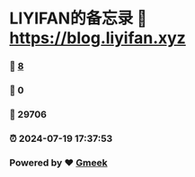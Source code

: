 # LIYIFAN的备忘录 :link: https://blog.liyifan.xyz 
### :page_facing_up: [8](https://blog.liyifan.xyz/tag.html) 
### :speech_balloon: 0 
### :hibiscus: 29706 
### :alarm_clock: 2024-07-19 17:37:53 
### Powered by :heart: [Gmeek](https://github.com/Meekdai/Gmeek)
